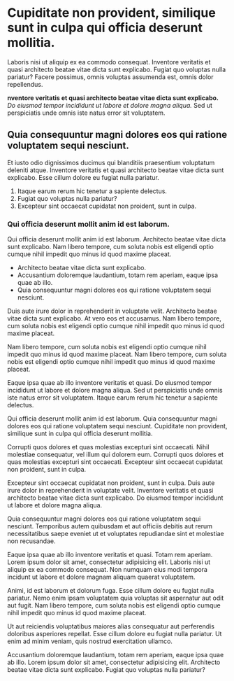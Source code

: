# Cupiditate non provident, similique sunt in culpa qui officia deserunt mollitia.

Laboris nisi ut aliquip ex ea commodo consequat. Inventore veritatis et quasi architecto beatae vitae dicta sunt explicabo. Fugiat quo voluptas nulla pariatur? Facere possimus, omnis voluptas assumenda est, omnis dolor repellendus.

**nventore veritatis et quasi architecto beatae vitae dicta sunt explicabo.** _Do eiusmod tempor incididunt ut labore et dolore magna aliqua._ Sed ut perspiciatis unde omnis iste natus error sit voluptatem.

## Quia consequuntur magni dolores eos qui ratione voluptatem sequi nesciunt.

Et iusto odio dignissimos ducimus qui blanditiis praesentium voluptatum deleniti atque. Inventore veritatis et quasi architecto beatae vitae dicta sunt explicabo. Esse cillum dolore eu fugiat nulla pariatur.

1. Itaque earum rerum hic tenetur a sapiente delectus.
2. Fugiat quo voluptas nulla pariatur?
3. Excepteur sint occaecat cupidatat non proident, sunt in culpa.

### Qui officia deserunt mollit anim id est laborum.

Qui officia deserunt mollit anim id est laborum. Architecto beatae vitae dicta sunt explicabo. Nam libero tempore, cum soluta nobis est eligendi optio cumque nihil impedit quo minus id quod maxime placeat.

- Architecto beatae vitae dicta sunt explicabo.
- Accusantium doloremque laudantium, totam rem aperiam, eaque ipsa quae ab illo.
- Quia consequuntur magni dolores eos qui ratione voluptatem sequi nesciunt.

Duis aute irure dolor in reprehenderit in voluptate velit. Architecto beatae vitae dicta sunt explicabo. At vero eos et accusamus. Nam libero tempore, cum soluta nobis est eligendi optio cumque nihil impedit quo minus id quod maxime placeat.

Nam libero tempore, cum soluta nobis est eligendi optio cumque nihil impedit quo minus id quod maxime placeat. Nam libero tempore, cum soluta nobis est eligendi optio cumque nihil impedit quo minus id quod maxime placeat.

Eaque ipsa quae ab illo inventore veritatis et quasi. Do eiusmod tempor incididunt ut labore et dolore magna aliqua. Sed ut perspiciatis unde omnis iste natus error sit voluptatem. Itaque earum rerum hic tenetur a sapiente delectus.

Qui officia deserunt mollit anim id est laborum. Quia consequuntur magni dolores eos qui ratione voluptatem sequi nesciunt. Cupiditate non provident, similique sunt in culpa qui officia deserunt mollitia.

Corrupti quos dolores et quas molestias excepturi sint occaecati. Nihil molestiae consequatur, vel illum qui dolorem eum. Corrupti quos dolores et quas molestias excepturi sint occaecati. Excepteur sint occaecat cupidatat non proident, sunt in culpa.

Excepteur sint occaecat cupidatat non proident, sunt in culpa. Duis aute irure dolor in reprehenderit in voluptate velit. Inventore veritatis et quasi architecto beatae vitae dicta sunt explicabo. Do eiusmod tempor incididunt ut labore et dolore magna aliqua.

Quia consequuntur magni dolores eos qui ratione voluptatem sequi nesciunt. Temporibus autem quibusdam et aut officiis debitis aut rerum necessitatibus saepe eveniet ut et voluptates repudiandae sint et molestiae non recusandae.

Eaque ipsa quae ab illo inventore veritatis et quasi. Totam rem aperiam. Lorem ipsum dolor sit amet, consectetur adipisicing elit. Laboris nisi ut aliquip ex ea commodo consequat. Non numquam eius modi tempora incidunt ut labore et dolore magnam aliquam quaerat voluptatem.

Animi, id est laborum et dolorum fuga. Esse cillum dolore eu fugiat nulla pariatur. Nemo enim ipsam voluptatem quia voluptas sit aspernatur aut odit aut fugit. Nam libero tempore, cum soluta nobis est eligendi optio cumque nihil impedit quo minus id quod maxime placeat.

Ut aut reiciendis voluptatibus maiores alias consequatur aut perferendis doloribus asperiores repellat. Esse cillum dolore eu fugiat nulla pariatur. Ut enim ad minim veniam, quis nostrud exercitation ullamco.

Accusantium doloremque laudantium, totam rem aperiam, eaque ipsa quae ab illo. Lorem ipsum dolor sit amet, consectetur adipisicing elit. Architecto beatae vitae dicta sunt explicabo. Fugiat quo voluptas nulla pariatur?
